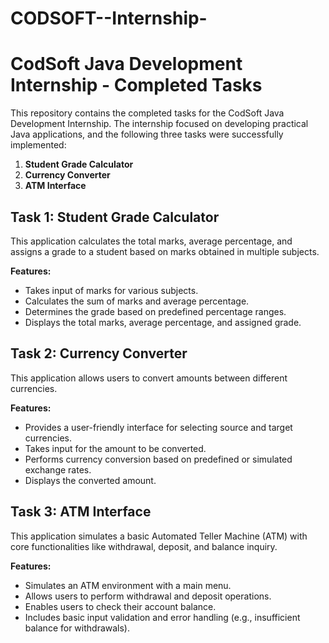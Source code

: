 # CODSOFT--Internship-
# CodSoft Java Development Internship - Completed Tasks

This repository contains the completed tasks for the CodSoft Java Development Internship. The internship focused on developing practical Java applications, and the following three tasks were successfully implemented:

1.  **Student Grade Calculator**
2.  **Currency Converter**
3.  **ATM Interface**

## Task 1: Student Grade Calculator

This application calculates the total marks, average percentage, and assigns a grade to a student based on marks obtained in multiple subjects.

**Features:**

*   Takes input of marks for various subjects.
*   Calculates the sum of marks and average percentage.
*   Determines the grade based on predefined percentage ranges.
*   Displays the total marks, average percentage, and assigned grade.

## Task 2: Currency Converter

This application allows users to convert amounts between different currencies.

**Features:**

*   Provides a user-friendly interface for selecting source and target currencies.
*   Takes input for the amount to be converted.
*   Performs currency conversion based on predefined or simulated exchange rates.
*   Displays the converted amount.

## Task 3: ATM Interface

This application simulates a basic Automated Teller Machine (ATM) with core functionalities like withdrawal, deposit, and balance inquiry.

**Features:**

*   Simulates an ATM environment with a main menu.
*   Allows users to perform withdrawal and deposit operations.
*   Enables users to check their account balance.
*   Includes basic input validation and error handling (e.g., insufficient balance for withdrawals).

